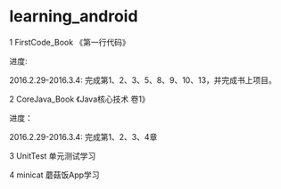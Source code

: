 # learning_android

1 FirstCode_Book 《第一行代码》 

进度: 

2016.2.29-2016.3.4: 完成第1、2、3、5、8、9、10、13，并完成书上项目。



2 CoreJava_Book 《Java核心技术 卷1》

进度：

2016.2.29-2016.3.4: 完成第1、2、3、4章

3 UnitTest 单元测试学习

4 minicat 蘑菇饭App学习


